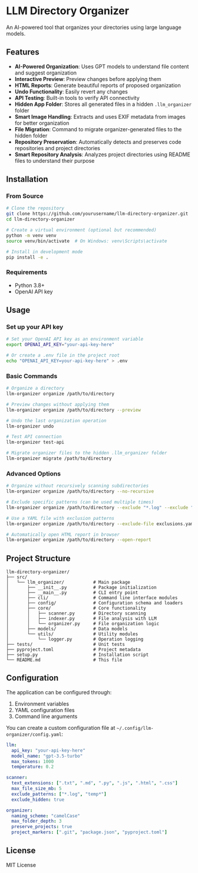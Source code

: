 # LLM Directory Organizer

An AI-powered tool that organizes your directories using large language models.

## Features

- **AI-Powered Organization**: Uses GPT models to understand file content and suggest organization
- **Interactive Preview**: Preview changes before applying them
- **HTML Reports**: Generate beautiful reports of proposed organization
- **Undo Functionality**: Easily revert any changes
- **API Testing**: Built-in tools to verify API connectivity
- **Hidden App Folder**: Stores all generated files in a hidden `.llm_organizer` folder
- **Smart Image Handling**: Extracts and uses EXIF metadata from images for better organization
- **File Migration**: Command to migrate organizer-generated files to the hidden folder
- **Repository Preservation**: Automatically detects and preserves code repositories and project directories
- **Smart Repository Analysis**: Analyzes project directories using README files to understand their purpose

## Installation

### From Source

```bash
# Clone the repository
git clone https://github.com/yourusername/llm-directory-organizer.git
cd llm-directory-organizer

# Create a virtual environment (optional but recommended)
python -m venv venv
source venv/bin/activate  # On Windows: venv\Scripts\activate

# Install in development mode
pip install -e .
```

### Requirements

- Python 3.8+
- OpenAI API key

## Usage

### Set up your API key

```bash
# Set your OpenAI API key as an environment variable
export OPENAI_API_KEY="your-api-key-here"

# Or create a .env file in the project root
echo "OPENAI_API_KEY=your-api-key-here" > .env
```

### Basic Commands

```bash
# Organize a directory
llm-organizer organize /path/to/directory

# Preview changes without applying them
llm-organizer organize /path/to/directory --preview

# Undo the last organization operation
llm-organizer undo

# Test API connection
llm-organizer test-api

# Migrate organizer files to the hidden .llm_organizer folder
llm-organizer migrate /path/to/directory
```

### Advanced Options

```bash
# Organize without recursively scanning subdirectories
llm-organizer organize /path/to/directory --no-recursive

# Exclude specific patterns (can be used multiple times)
llm-organizer organize /path/to/directory --exclude "*.log" --exclude "temp*"

# Use a YAML file with exclusion patterns
llm-organizer organize /path/to/directory --exclude-file exclusions.yaml

# Automatically open HTML report in browser
llm-organizer organize /path/to/directory --open-report
```

## Project Structure

```
llm-directory-organizer/
├── src/
│   └── llm_organizer/           # Main package
│       ├── __init__.py          # Package initialization
│       ├── __main__.py          # CLI entry point
│       ├── cli/                 # Command line interface modules
│       ├── config/              # Configuration schema and loaders
│       ├── core/                # Core functionality
│       │   ├── scanner.py       # Directory scanning
│       │   ├── indexer.py       # File analysis with LLM
│       │   └── organizer.py     # File organization logic
│       ├── models/              # Data models
│       └── utils/               # Utility modules
│           └── logger.py        # Operation logging
├── tests/                       # Unit tests
├── pyproject.toml               # Project metadata
├── setup.py                     # Installation script
└── README.md                    # This file
```

## Configuration

The application can be configured through:

1. Environment variables
2. YAML configuration files
3. Command line arguments

You can create a custom configuration file at `~/.config/llm-organizer/config.yaml`:

```yaml
llm:
  api_key: "your-api-key-here"
  model_name: "gpt-3.5-turbo"
  max_tokens: 1000
  temperature: 0.2

scanner:
  text_extensions: [".txt", ".md", ".py", ".js", ".html", ".css"]
  max_file_size_mb: 5
  exclude_patterns: ["*.log", "temp*"]
  exclude_hidden: true

organizer:
  naming_scheme: "camelCase"
  max_folder_depth: 3
  preserve_projects: true
  project_markers: [".git", "package.json", "pyproject.toml"]
```

## License

MIT License
